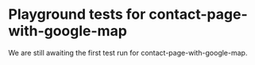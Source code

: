 # Playground tests for contact-page-with-google-map
We are still awaiting the first test run for contact-page-with-google-map.
